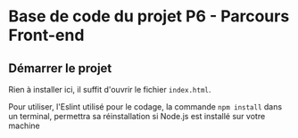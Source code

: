 # Base de code du projet P6 - Parcours Front-end

## Démarrer le projet

Rien à installer ici, il suffit d'ouvrir le fichier `index.html`.

Pour utiliser, l'Eslint utilisé pour le codage, la commande `npm install` dans un terminal, permettra sa réinstallation si Node.js est installé sur votre machine
